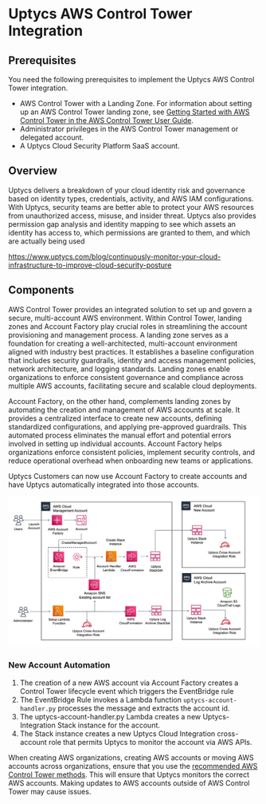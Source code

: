 # Uptycs AWS Control Tower Integration

## Prerequisites
You need the following prerequisites to implement the Uptycs AWS Control Tower integration.

- AWS Control Tower with a Landing Zone. For information about setting up an AWS Control Tower landing zone, see [Getting Started with AWS Control Tower in the AWS Control Tower User Guide](https://docs.aws.amazon.com/controltower/latest/userguide/getting-started-with-control-tower.html).
- Administrator privileges in the AWS Control Tower management or delegated account.
- A Uptycs Cloud Security Platform SaaS account.

## Overview
Uptycs delivers a breakdown of your cloud identity risk and governance based on identity types, credentials, activity, and AWS IAM configurations. With Uptycs, security teams are better able to protect your AWS resources from unauthorized access, misuse, and insider threat. Uptycs also provides permission gap analysis and identity mapping to see which assets an identity has access to, which permissions are granted to them, and which are actually being used

https://www.uptycs.com/blog/continuously-monitor-your-cloud-infrastructure-to-improve-cloud-security-posture

## Components
AWS Control Tower provides an integrated solution to set up and govern a secure, multi-account AWS environment. Within Control Tower, landing zones and Account Factory play crucial roles in streamlining the account provisioning and management process. A landing zone serves as a foundation for creating a well-architected, multi-account environment aligned with industry best practices. It establishes a baseline configuration that includes security guardrails, identity and access management policies, network architecture, and logging standards. Landing zones enable organizations to enforce consistent governance and compliance across multiple AWS accounts, facilitating secure and scalable cloud deployments.

Account Factory, on the other hand, complements landing zones by automating the creation and management of AWS accounts at scale. It provides a centralized interface to create new accounts, defining standardized configurations, and applying pre-approved guardrails. This automated process eliminates the manual effort and potential errors involved in setting up individual accounts. Account Factory helps organizations enforce consistent policies, implement security controls, and reduce operational overhead when onboarding new teams or applications. 

Uptycs Customers can now use Account Factory to create accounts and have Uptycs automatically 
integrated into those accounts. 


![control_tower_architecture](./images/overview.png)



### New Account Automation

1. The creation of a new AWS account via Account Factory creates a Control Tower lifecycle event 
   which triggers the EventBridge rule
2. The EventBridge Rule invokes a Lambda function `uptycs-account-handler.py` processes the 
   message and extracts the account id.
4. The uptycs-account-handler.py Lambda creates a new Uptycs-Integration Stack instance for the 
   account.
5. The Stack instance creates a new Uptycs Cloud Integration cross-account role that permits 
   Uptycs to monitor the account via AWS APIs.


When creating AWS organizations, creating AWS accounts or moving AWS accounts across organizations, ensure that you use the [recommended AWS Control Tower methods](https://docs.aws.amazon.com/controltower/latest/userguide/provision-and-manage-accounts.html). This will ensure that Uptycs monitors the correct AWS accounts. Making updates to AWS accounts outside of AWS Control Tower may cause issues.

